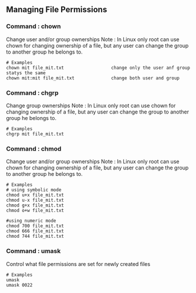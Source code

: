 ## Managing File Permissions

### Command : chown
Change user and/or group ownerships
Note : In Linux only root can use chown for changing ownership of a file, but any user can change the group to another group he belongs to.
```
# Examples
chown mit file_mit.txt                  change only the user anf group statys the same
chown mit:mit file_mit.txt              change both user and group
```

### Command :  chgrp
Change group ownerships
Note : In Linux only root can use chown for changing ownership of a file, but any user can change the group to another group he belongs to.
```
# Examples
chgrp mit file_mit.txt                  
```

### Command : chmod
Change user and/or group ownerships
Note : In Linux only root can use chown for changing ownership of a file, but any user can change the group to another group he belongs to.
```
# Examples
# using symbolic mode
chmod u+x file_mit.txt
chmod u-x file_mit.txt
chmod g+x file_mit.txt
chmod o+w file_mit.txt

#using numeric mode
chmod 700 file_mit.txt
chmod 666 file_mit.txt
chmod 744 file_mit.txt
```

### Command : umask
Control what file permissions are set for newly created files
```
# Examples
umask
umask 0022
```